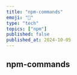 ```yaml
---
title: "npm-commands"
emoji: "🚀"
type: "tech"
topics: ["npm"]
published: false
published_at: 2024-10-05
---
```


## npm-commands
